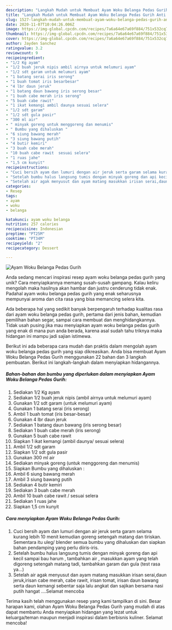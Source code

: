 ```yaml
---
description: "Langkah Mudah untuk Membuat Ayam Woku Belanga Pedas Gurih Anti Gagal"
title: "Langkah Mudah untuk Membuat Ayam Woku Belanga Pedas Gurih Anti Gagal"
slug: 1527-langkah-mudah-untuk-membuat-ayam-woku-belanga-pedas-gurih-anti-gagal
date: 2020-11-07T10:04:26.006Z
image: https://img-global.cpcdn.com/recipes/7a6a64e67a69f884/751x532cq70/ayam-woku-belanga-pedas-gurih-foto-resep-utama.jpg
thumbnail: https://img-global.cpcdn.com/recipes/7a6a64e67a69f884/751x532cq70/ayam-woku-belanga-pedas-gurih-foto-resep-utama.jpg
cover: https://img-global.cpcdn.com/recipes/7a6a64e67a69f884/751x532cq70/ayam-woku-belanga-pedas-gurih-foto-resep-utama.jpg
author: Jayden Sanchez
ratingvalue: 3.2
reviewcount: 9
recipeingredient:
- "1/2 Kg ayam"
- "1/2 buah jeruk nipis ambil airnya untuk melumuri ayam"
- "1/2 sdt garam untuk melumuri ayam"
- "1 batang serai iris serong"
- "1 buah tomat iris besarbesar"
- "4 lbr daun jeruk"
- "1 batang daun bawang iris serong besar"
- "1 buah cabe merah iris serong"
- "5 buah cabe rawit"
- "1 ikat kemangi ambil daunya sesuai selera"
- "1/2 sdt garam"
- "1/2 sdt gula pasir"
- "300 ml air"
- " minyak goreng untuk menggoreng dan menumis"
- " Bumbu yang dihaluskan "
- "6 siung bawang merah"
- "3 siung bawang putih"
- "4 butir kemiri"
- "3 buah cabe merah"
- "10 buah cabe rawit  sesuai selera"
- "1 ruas jahe"
- "1,5 cm kunyit"
recipeinstructions:
- "Cuci bersih ayam dan lumuri dengan air jeruk serta garam selama kurang lebih 10 menit kemudian goreng setengah matang dan tiriskan. Sementara itu uleg/ blender semua bumbu yang dihaluskan dan siapkan bahan pendamping yang perlu diiris-iris."
- "Setelah bumbu halus langsung tumis dengan minyak goreng dan api kecil sampai bau harum , tambahkan air , masukkan ayam yang telah digoreng setengah matang tadi, tambahkan garam dan gula (test rasa ya...)"
- "Setelah air agak menyusut dan ayam matang masukkan irisan serai,daun jeruk,irisan cabe merah, cabe rawit, irisan tomat, irisan daun bawang serta daun kemangi sebentar saja lalu angkat dan sajikan bersama nasi putih hangat ....Selamat mencoba"
categories:
- Resep
tags:
- ayam
- woku
- belanga

katakunci: ayam woku belanga 
nutrition: 257 calories
recipecuisine: Indonesian
preptime: "PT25M"
cooktime: "PT34M"
recipeyield: "2"
recipecategory: Dessert

---
```



![Ayam Woku Belanga Pedas Gurih](https://img-global.cpcdn.com/recipes/7a6a64e67a69f884/751x532cq70/ayam-woku-belanga-pedas-gurih-foto-resep-utama.jpg)

Anda sedang mencari inspirasi resep ayam woku belanga pedas gurih yang unik? Cara menyiapkannya memang susah-susah gampang. Kalau keliru mengolah maka hasilnya akan hambar dan justru cenderung tidak enak. Padahal ayam woku belanga pedas gurih yang enak seharusnya mempunyai aroma dan cita rasa yang bisa memancing selera kita.

Ada beberapa hal yang sedikit banyak berpengaruh terhadap kualitas rasa dari ayam woku belanga pedas gurih, pertama dari jenis bahan, kemudian pemilihan bahan segar, sampai cara membuat dan menghidangkannya. Tidak usah pusing jika mau menyiapkan ayam woku belanga pedas gurih yang enak di mana pun anda berada, karena asal sudah tahu triknya maka hidangan ini mampu jadi sajian istimewa.




Berikut ini ada beberapa cara mudah dan praktis dalam mengolah ayam woku belanga pedas gurih yang siap dikreasikan. Anda bisa membuat Ayam Woku Belanga Pedas Gurih menggunakan 22 bahan dan 3 langkah pembuatan. Berikut ini langkah-langkah dalam menyiapkan hidangannya.

<!--inarticleads1-->

##### Bahan-bahan dan bumbu yang diperlukan dalam menyiapkan Ayam Woku Belanga Pedas Gurih:

1. Sediakan 1/2 Kg ayam
1. Sediakan 1/2 buah jeruk nipis (ambil airnya untuk melumuri ayam)
1. Gunakan 1/2 sdt garam (untuk melumuri ayam)
1. Gunakan 1 batang serai (iris serong)
1. Ambil 1 buah tomat (iris besar-besar)
1. Gunakan 4 lbr daun jeruk
1. Sediakan 1 batang daun bawang (iris serong besar)
1. Sediakan 1 buah cabe merah (iris serong)
1. Gunakan 5 buah cabe rawit
1. Siapkan 1 ikat kemangi (ambil daunya/ sesuai selera)
1. Ambil 1/2 sdt garam
1. Siapkan 1/2 sdt gula pasir
1. Gunakan 300 ml air
1. Sediakan  minyak goreng (untuk menggoreng dan menumis)
1. Siapkan  Bumbu yang dihaluskan :
1. Ambil 6 siung bawang merah
1. Ambil 3 siung bawang putih
1. Sediakan 4 butir kemiri
1. Sediakan 3 buah cabe merah
1. Ambil 10 buah cabe rawit / sesuai selera
1. Sediakan 1 ruas jahe
1. Siapkan 1,5 cm kunyit




<!--inarticleads2-->

##### Cara menyiapkan Ayam Woku Belanga Pedas Gurih:

1. Cuci bersih ayam dan lumuri dengan air jeruk serta garam selama kurang lebih 10 menit kemudian goreng setengah matang dan tiriskan. Sementara itu uleg/ blender semua bumbu yang dihaluskan dan siapkan bahan pendamping yang perlu diiris-iris.
1. Setelah bumbu halus langsung tumis dengan minyak goreng dan api kecil sampai bau harum , tambahkan air , masukkan ayam yang telah digoreng setengah matang tadi, tambahkan garam dan gula (test rasa ya...)
1. Setelah air agak menyusut dan ayam matang masukkan irisan serai,daun jeruk,irisan cabe merah, cabe rawit, irisan tomat, irisan daun bawang serta daun kemangi sebentar saja lalu angkat dan sajikan bersama nasi putih hangat ....Selamat mencoba




Terima kasih telah menggunakan resep yang kami tampilkan di sini. Besar harapan kami, olahan Ayam Woku Belanga Pedas Gurih yang mudah di atas dapat membantu Anda menyiapkan hidangan yang lezat untuk keluarga/teman maupun menjadi inspirasi dalam berbisnis kuliner. Selamat mencoba!
